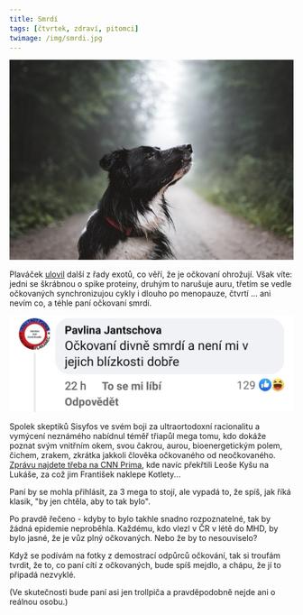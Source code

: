 ```yaml
---
title: Smrdí
tags: [čtvrtek, zdraví, pitomci]
twimage: /img/smrdi.jpg
---
```


![cover](/img/smrdi.jpg)


Plaváček [ulovil](https://twitter.com/plavacek/status/1405183374700986379/photo/1) další z řady exotů, co věří, že je očkovaní ohrožují. Však víte: jedni se škrábnou o spike proteiny, druhým to narušuje auru, třetím se vedle očkovaných synchronizujou cykly i dlouho po menopauze, čtvrtí ... ani nevím co, a téhle paní očkovaní smrdí.

![smrdi](/img/smrdi-tw.jpg)

Spolek skeptiků Sisyfos ve svém boji za ultraortodoxní racionalitu a vymýcení neznámého nabídnul téměř třiapůl mega tomu, kdo dokáže poznat svým vnitřním okem, svou čakrou, aurou, bioenergetickým polem, čichem, zrakem, zkrátka jakkoli člověka očkovaného od neočkovaného. [Zprávu najdete třeba na CNN Prima](https://cnn.iprima.cz/cesky-klub-skeptiku-nabizi-3-4-milionu-korun-ziska-je-ten-kdo-pozna-ockovaneho-27508), kde navíc překřtili Leoše Kyšu na Lukáše, za což jim František naklepe Kotlety...

Paní by se mohla přihlásit, za 3 mega to stojí, ale vypadá to, že spíš, jak říká klasik, "by jen chtěla, aby to tak bylo".

Po pravdě řečeno - kdyby to bylo takhle snadno rozpoznatelné, tak by žádná epidemie neproběhla. Každému, kdo vlezl v ČR v létě do MHD, by bylo jasné, že je vůz plný očkovaných. Nebo že by to nesouviselo? 

Když se podívám na fotky z demostrací odpůrců očkování, tak si troufám tvrdit, že to, co paní cítí z očkovaných, bude spíš mejdlo, a chápu, že jí to připadá nezvyklé.

(Ve skutečnosti bude paní asi jen trollpiča a pravděpodobně nejde ani o reálnou osobu.)